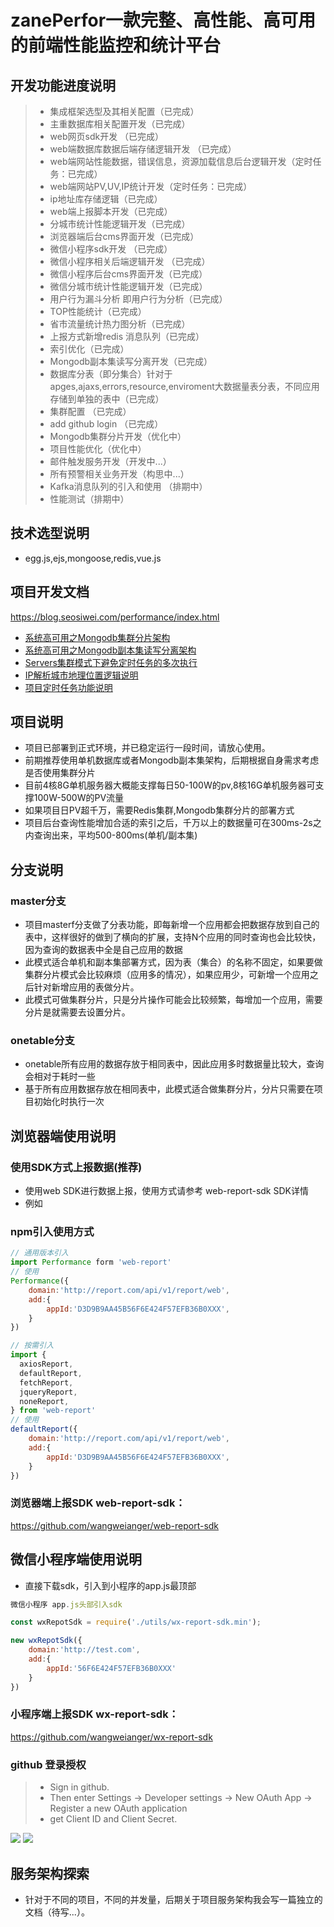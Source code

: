 # zanePerfor一款完整、高性能、高可用的前端性能监控和统计平台
## 开发功能进度说明
>  * 集成框架选型及其相关配置（已完成）
>  * 主重数据库相关配置开发（已完成）
>  * web网页sdk开发 （已完成）
>  * web端数据库数据后端存储逻辑开发 （已完成）
>  * web端网站性能数据，错误信息，资源加载信息后台逻辑开发（定时任务：已完成）
>  * web端网站PV,UV,IP统计开发（定时任务：已完成）
>  * ip地址库存储逻辑（已完成）
>  * web端上报脚本开发（已完成）
>  * 分城市统计性能逻辑开发（已完成）
>  * 浏览器端后台cms界面开发（已完成）
>  * 微信小程序sdk开发 （已完成）
>  * 微信小程序相关后端逻辑开发 （已完成）
>  * 微信小程序后台cms界面开发（已完成）
>  * 微信分城市统计性能逻辑开发（已完成）
>  * 用户行为漏斗分析 即用户行为分析（已完成）
>  * TOP性能统计（已完成）
>  * 省市流量统计热力图分析（已完成）
>  * 上报方式新增redis 消息队列（已完成）
>  * 索引优化（已完成）
>  * Mongodb副本集读写分离开发（已完成）
>  * 数据库分表（即分集合）针对于apges,ajaxs,errors,resource,enviroment大数据量表分表，不同应用存储到单独的表中（已完成）
>  * 集群配置 （已完成）
>  * add github login （已完成）
>  * Mongodb集群分片开发（优化中）
>  * 项目性能优化（优化中）
>  * 邮件触发服务开发（开发中...）
>  * 所有预警相关业务开发（构思中...）
>  * Kafka消息队列的引入和使用 （排期中）
>  * 性能测试（排期中）

## 技术选型说明
* egg.js,ejs,mongoose,redis,vue.js

## 项目开发文档
https://blog.seosiwei.com/performance/index.html
* [系统高可用之Mongodb集群分片架构](https://blog.seosiwei.com/performance/colony.html)
* [系统高可用之Mongodb副本集读写分离架构](https://blog.seosiwei.com/performance/replica_set.html)
* [Servers集群模式下避免定时任务的多次执行](https://blog.seosiwei.com/performance/repeart_task.html)
* [IP解析城市地理位置逻辑说明](https://blog.seosiwei.com/performance/iptask.html)
* [项目定时任务功能说明](https://blog.seosiwei.com/performance/tasks.html)

## 项目说明
* 项目已部署到正式环境，并已稳定运行一段时间，请放心使用。
* 前期推荐使用单机数据库或者Mongodb副本集架构，后期根据自身需求考虑是否使用集群分片
* 目前4核8G单机服务器大概能支撑每日50-100W的pv,8核16G单机服务器可支撑100W-500W的PV流量
* 如果项目日PV超千万，需要Redis集群,Mongodb集群分片的部署方式
* 项目后台查询性能增加合适的索引之后，千万以上的数据量可在300ms-2s之内查询出来，平均500-800ms(单机/副本集)

## 分支说明
### master分支
* 项目masterf分支做了分表功能，即每新增一个应用都会把数据存放到自己的表中，这样很好的做到了横向的扩展，支持N个应用的同时查询也会比较快，因为查询的数据表中全是自己应用的数据
* 此模式适合单机和副本集部署方式，因为表（集合）的名称不固定，如果要做集群分片模式会比较麻烦（应用多的情况），如果应用少，可新增一个应用之后针对新增应用的表做分片。
* 此模式可做集群分片，只是分片操作可能会比较频繁，每增加一个应用，需要分片是就需要去设置分片。
### onetable分支
* onetable所有应用的数据存放于相同表中，因此应用多时数据量比较大，查询会相对于耗时一些
* 基于所有应用数据存放在相同表中，此模式适合做集群分片，分片只需要在项目初始化时执行一次

## 浏览器端使用说明
### 使用SDK方式上报数据(推荐)
* 使用web SDK进行数据上报，使用方式请参考 web-report-sdk SDK详情
* 例如

### npm引入使用方式
```js
// 通用版本引入
import Performance form 'web-report'
// 使用
Performance({
    domain:'http://report.com/api/v1/report/web',
    add:{
        appId:'D3D9B9AA45B56F6E424F57EFB36B0XXX',
    }
})

// 按需引入
import {
  axiosReport,
  defaultReport,
  fetchReport,
  jqueryReport,
  noneReport,
} from 'web-report'
// 使用
defaultReport({
    domain:'http://report.com/api/v1/report/web',
    add:{
        appId:'D3D9B9AA45B56F6E424F57EFB36B0XXX',
    }
})
```

### 浏览器端上报SDK web-report-sdk：
https://github.com/wangweianger/web-report-sdk

## 微信小程序端使用说明
* 直接下载sdk，引入到小程序的app.js最顶部
```js
微信小程序 app.js头部引入sdk

const wxRepotSdk = require('./utils/wx-report-sdk.min');

new wxRepotSdk({
    domain:'http://test.com',
    add:{
        appId:'56F6E424F57EFB36B0XXX'
    }
})

```
### 小程序端上报SDK wx-report-sdk：
https://github.com/wangweianger/wx-report-sdk

### github 登录授权
> * Sign in github.
> * Then enter Settings -> Developer settings -> New OAuth App -> Register a new OAuth application
> * get Client ID and Client Secret.

![](https://github.com/wangweianger/zanePerfor/blob/master/demo/20.png "")
![](https://github.com/wangweianger/zanePerfor/blob/master/demo/21.png "")

## 服务架构探索
* 针对于不同的项目，不同的并发量，后期关于项目服务架构我会写一篇独立的文档（待写...）。

